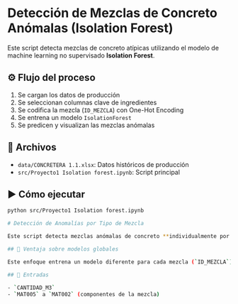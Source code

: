 # Detección de Mezclas de Concreto Anómalas (Isolation Forest)

Este script detecta mezclas de concreto atípicas utilizando el modelo de machine learning no supervisado **Isolation Forest**.

## ⚙️ Flujo del proceso

1. Se cargan los datos de producción
2. Se seleccionan columnas clave de ingredientes
3. Se codifica la mezcla (`ID_MEZCLA`) con One-Hot Encoding
4. Se entrena un modelo `IsolationForest`
5. Se predicen y visualizan las mezclas anómalas

## 📁 Archivos

- `data/CONCRETERA 1.1.xlsx`: Datos históricos de producción
- `src/Proyecto1 Isolation forest.ipynb`: Script principal

## ▶️ Cómo ejecutar

```bash
python src/Proyecto1 Isolation forest.ipynb

# Detección de Anomalías por Tipo de Mezcla

Este script detecta mezclas anómalas de concreto **individualmente por tipo de mezcla**, usando el modelo `IsolationForest`.

## 🎯 Ventaja sobre modelos globales

Este enfoque entrena un modelo diferente para cada mezcla (`ID_MEZCLA`), logrando una mejor detección contextual.

## 🧪 Entradas

- `CANTIDAD_M3`
- `MAT005` a `MAT002` (componentes de la mezcla)
